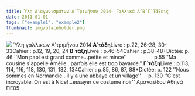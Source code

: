 ```yaml
---
title: Ύλη Διαγωνισμάτων Α΄Τριμήνου 2014- Γαλλικά Α΄Β΄Γ΄Τάξεις
date: 2011-01-01
tags: ["example1", "example2"]
thumbnail: img/placeholder.png
---
```

![](http://2.bp.blogspot.com/-wxNZk0Tvsgg/TpsaE6FJvuI/AAAAAAAADYA/D_2ynPoD5OI/s400/teststress1.gif) 
Ύλη γαλλικών Α΄τριμήνου 2014 
**Α΄τάξη**Livre : p.22, 26-28, 30-33Cahier : p.12, 19, 20, 24 
**Β΄τάξη**Livre : p.46-54Cahier : p.38-48+Dictée: p. 46 ''Mon papi est grand comme...petite et mince''                   p.55 "Ma cousine s'appelle Amélie...parfois elle est trop bavarde." 
**Γ΄τάξη**Livre : p.113, 114, 116, 118, 130, 131, 132, 134Cahier : p.85, 86, 87, 88+Dictée: p. 122 ''Nous sommes en Normandie...il y a une abbaye et un village''     p. 130 ''C'est incroyable. On est à Nice!...essayer ce costume noir'' 
Αμανατίδου Αθηνά ΠΕ05
